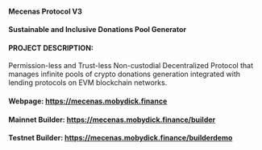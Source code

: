 #### Mecenas Protocol V3
#### Sustainable and Inclusive Donations Pool Generator

#### PROJECT DESCRIPTION:
Permission-less and Trust-less Non-custodial Decentralized Protocol that manages infinite pools of crypto donations generation integrated with lending protocols on EVM blockchain networks.

#### Webpage: https://mecenas.mobydick.finance
#### Mainnet Builder: https://mecenas.mobydick.finance/builder
#### Testnet Builder: https://mecenas.mobydick.finance/builderdemo
